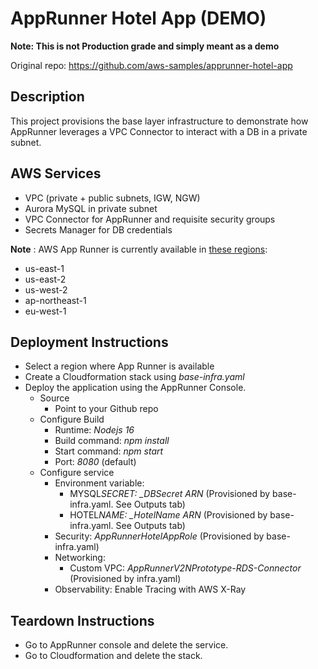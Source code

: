 # AppRunner Hotel App (DEMO)

**Note: This is not Production grade and simply meant as a demo**

Original repo: https://github.com/aws-samples/apprunner-hotel-app

## Description

This project provisions the base layer infrastructure to demonstrate how AppRunner leverages a VPC Connector to interact with a DB in a private subnet.

## AWS Services

- VPC (private + public subnets, IGW, NGW)
- Aurora MySQL in private subnet
- VPC Connector for AppRunner and requisite security groups
- Secrets Manager for DB credentials

**Note** : AWS App Runner is currently available in [these regions](https://docs.aws.amazon.com/general/latest/gr/apprunner.html):

- us-east-1
- us-east-2
- us-west-2
- ap-northeast-1
- eu-west-1

## Deployment Instructions

- Select a region where App Runner is available
- Create a Cloudformation stack using _base-infra.yaml_
- Deploy the application using the AppRunner Console.
  - Source
    - Point to your Github repo
  - Configure Build
    - Runtime: _Nodejs 16_
    - Build command: _npm install_
    - Start command: _npm start_
    - Port: _8080_ (default)
  - Configure service
    - Environment variable:
      - MYSQL*SECRET: \_DBSecret ARN* (Provisioned by base-infra.yaml. See Outputs tab)
      - HOTEL*NAME: \_HotelName ARN* (Provisioned by base-infra.yaml. See Outputs tab)
    - Security: _AppRunnerHotelAppRole_ (Provisioned by base-infra.yaml)
    - Networking:
      - Custom VPC: _AppRunnerV2NPrototype-RDS-Connector_ (Provisioned by infra.yaml)
    - Observability: Enable Tracing with AWS X-Ray

## Teardown Instructions

- Go to AppRunner console and delete the service.
- Go to Cloudformation and delete the stack.
